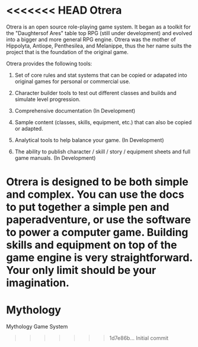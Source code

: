 <<<<<<< HEAD
Otrera
=========

Otrera is an open source role-playing game system. It
began as a toolkit for the "Daughtersof Ares" table top RPG 
(still under development) and evolved into a bigger and more
general RPG engine. Otrera was the mother of Hippolyta,
Antiope, Penthesilea, and Melanippe, thus the her name suits
the project that is the foundation of the original game.

Otrera provides the following tools:

1. Set of core rules and stat systems that can be copied
or adapated into original games for personal or commercial use.

2. Character builder tools to test out different classes and
builds and simulate level progression.

3. Comprehensive documentation (In Development)

4. Sample content (classes, skills, equipment, etc.) that
can also be copied or adapted.

5. Analytical tools to help balance your game. (In Development)

6. The ability to publish character / skill / story / equipment
sheets and full game manuals. (In Development)

Otrera is designed to be both simple and complex. You can 
use the docs to put together a simple pen and paperadventure,
or use the software to power a computer game. Building skills 
and equipment on top of the game engine is very straightforward. 
Your only limit should be your imagination.
=======
Mythology
=========

Mythology Game System
>>>>>>> 1d7e86b... Initial commit

